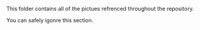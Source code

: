 This folder contains all of the pictues refrenced throughout the repository.

 You can safely igonre this section.
 

